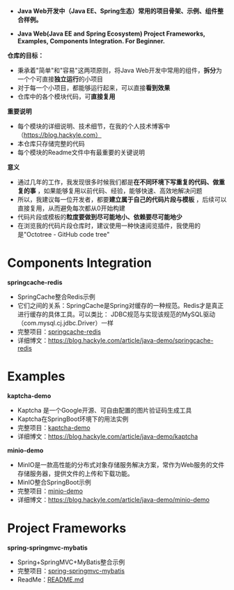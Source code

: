 - **Java Web开发中（Java EE、Spring生态）常用的项目骨架、示例、组件整合样例。**

- **Java Web(Java EE and Spring Ecosystem) Project Frameworks, Examples, Components Integration. For Beginner.**

**仓库的目标：**

- 秉承着"简单"和"容易"这两项原则，将Java Web开发中常用的组件，**拆分**为一个个可直接**独立运行**的小项目
- 对于每一个小项目，都能够运行起来，可以直接**看到效果**
- 仓库中的各个模块代码，可**直接复用**

**重要说明**

- 每个模块的详细说明、技术细节，在我的个人技术博客中（https://blog.hackyle.com）
- 本仓库只存储完整的代码
- 每个模块的Readme文件中有最重要的关键说明

**意义**

- 通过几年的工作，我发现很多时候我们都是**在不同环境下写重复的代码、做重复的事** ，如果能够复用以前代码、经验，能够快速、高效地解决问题
- 所以，我建议每一位开发者，都要**建立属于自己的代码片段与模板** ，后续可以直接复用，从而避免每次都从0开始构建
- 代码片段或模板的**粒度要做到尽可能地小、依赖要尽可能地少**
- 在浏览我的代码片段仓库时，建议使用一种快速阅览插件，我使用的是"Octotree - GitHub code tree"



# Components Integration



**springcache-redis**

- SpringCache整合Redis示例
- 它们之间的关系：SpringCache是Spring对缓存的一种规范。Redis才是真正进行缓存的具体工具。可以类比： JDBC规范与实现该规范的MySQL驱动（com.mysql.cj.jdbc.Driver）一样
- 完整项目：[springcache-redis](./ComponentsIntegration/springcache-redis)
- 详细博文：https://blog.hackyle.com/article/java-demo/springcache-redis



# Examples

**kaptcha-demo**

- Kaptcha 是一个Google开源、可自由配置的图片验证码生成工具
- Kaptcha在SpringBoot环境下的用法实例
- 完整项目：[kaptcha-demo](./Examples/kaptcha-demo)
- 详细博文：https://blog.hackyle.com/article/java-demo/kaptcha

**minio-demo**

- MinIO是一款高性能的分布式对象存储服务解决方案，常作为Web服务的文件存储服务器，提供文件的上传和下载功能。
- MinIO整合SpringBoot示例
- 完整项目：[minio-demo](./Examples/minio-demo)
- 详细博文：https://blog.hackyle.com/article/java-demo/minio-demo





# Project Frameworks



**spring-springmvc-mybatis**

- Spring+SpringMVC+MyBatis整合示例
- 完整项目：[spring-springmvc-mybatis](./ProjectFrameworks/spring-springmvc-mybatis)
- ReadMe：[README.md](./ProjectFrameworks/spring-springmvc-mybatis/README.md)

